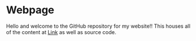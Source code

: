 # Webpage

Hello and welcome to the GitHub repository for my website!! This houses all of the content at [Link]() as well as source code.


